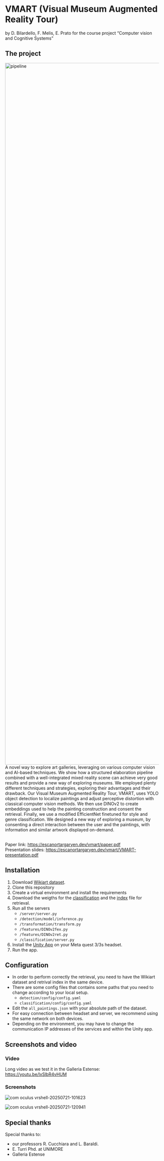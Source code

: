 # VMART (Visual Museum Augmented Reality Tour)
by D. Bilardello, F. Melis, E. Prato for the course project “Computer vision and Cognitive Systems”
## The project
<img width="3224" height="2290" alt="pipeline" src="https://github.com/user-attachments/assets/430049eb-4349-475b-80a8-e18a760bd992" />
A novel way to explore art galleries, leveraging on various computer vision and AI-based techniques. We show how a structured elaboration pipeline combined with a well-integrated mixed reality scene can achieve very good results and provide a new way of exploring museums. We employed plenty different techniques and strategies, exploring their advantages and their drawback. Our Visual Museum Augmented Reality Tour, VMART, uses YOLO object detection to localize paintings and adjust perceptive distortion with classical computer vision methods. We then use DINOv2 to create embeddings used to help the painting construction and consent the retrieval. Finally, we use a modified EfficientNet finetuned for style and genre classification. We designed a new way of exploring a museum, by consenting a direct interaction between the user and the paintings, with information and similar artwork displayed on-demand.
<br><br>

Paper link: https://escanortargaryen.dev/vmart/paper.pdf
<br>
Presentation slides: https://escanortargaryen.dev/vmart/VMART-presentation.pdf

## Installation
1. Download [Wikiart dataset](https://archive.org/details/wikiart-dataset).
2. Clone this repository
3. Create a virtual environment and install the requirements
4. Download the weigths for the [classification](https://escanortargaryen.dev/vmart/efficientnet-weights/) and the [index](https://escanortargaryen.dev/vmart/index/) file for retrieval.
5. Run all the servers
   - `/server/server.py`
   - `/detection/model/inference.py`
   - `/transformation/transform.py`
   - `/features/DINOv2fex.py`
   - `/features/DINOv2ret.py`
   - `/classification/server.py`
6. Install the [Unity App](https://github.com/cvcs-vmart/Unity-app) on your Meta quest 3/3s headset.
7. Run the app.

## Configuration
- In order to perform correctly the retrieval, you need to have the Wikiart dataset and retrival index in the same device.
- There are some config files that contains some paths that you need to change according to your local setup.
   - `detection/config/config.yaml`
   - `classification/config/config.yaml`
- Edit the `all_paintings.json` with your absolute path of the dataset.
- For easy connection between headset and server, we recommend using the same network on both devices.
- Depending on the environment, you may have to change the communication IP addresses of the services and within the Unity app.

## Screenshots and video
### Video
Long video as we test it in the Galleria Estense: https://youtu.be/lxSlbR4vHUM
### Screenshots

![com oculus vrshell-20250721-101623](https://github.com/user-attachments/assets/0bb97e15-c6e1-42ff-8041-42596487557f)

![com oculus vrshell-20250721-120941](https://github.com/user-attachments/assets/bc087a05-cc13-4ded-a7bf-ef40f43d8d2a)

## Special thanks
Special thanks to:
- our professors R. Cucchiara and L. Baraldi.
- E. Turri Phd. at UNIMORE
- Galleria Estense
